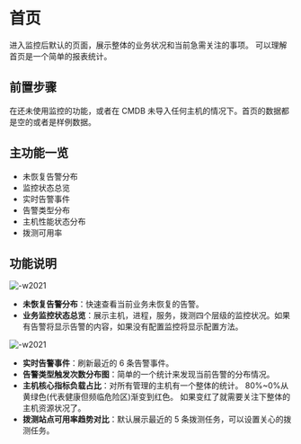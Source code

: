 # 首页

进入监控后默认的页面，展示整体的业务状况和当前急需关注的事项。 可以理解首页是一个简单的报表统计。

## 前置步骤

在还未使用监控的功能，或者在 CMDB 未导入任何主机的情况下。首页的数据都是空的或者是样例数据。

## 主功能一览

* 未恢复告警分布
* 监控状态总览
* 实时告警事件
* 告警类型分布
* 主机性能状态分布
* 拨测可用率

## 功能说明

![-w2021](media/15754445566825.jpg)

* **未恢复告警分布**：快速查看当前业务未恢复的告警。
* **业务监控状态总览**：展示主机，进程，服务，拨测四个层级的监控状况。如果有告警将显示告警的内容，如果没有配置监控将显示配置方法。

![-w2021](media/15755441928170.jpg)

* **实时告警事件**：刷新最近的 6 条告警事件。
* **告警类型触发次数分布图**：简单的一个统计来发现当前告警的分布情况。
* **主机核心指标负载占比**：对所有管理的主机有一个整体的统计。 80%~0%从黄绿色(代表健康但频临危险区)渐变到红色。 如果变红了就需要关注下整体的主机资源状况了。
* **拨测站点可用率趋势对比**：默认展示最近的 5 条拨测任务，可以设置关心的拨测任务。


